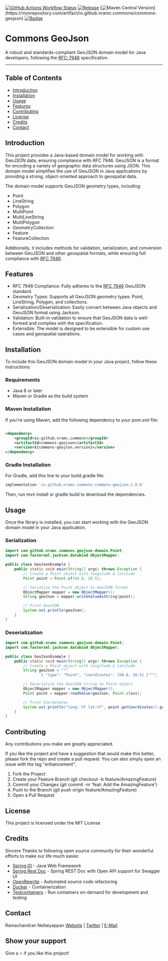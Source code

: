 [![GitHub Actions Workflow Status](https://img.shields.io/github/actions/workflow/status/nramc/commons/ci-build-workflow.yml?branch=main&style=flat&logoColor=ff0)](https://github.com/nramc/commons/actions/workflows/ci-build-workflow.yml)
[![Release](https://img.shields.io/github/release/nramc/commons.svg?style=for-the-badge?logoColor=fff&style=flat)](https://github.com/nramc/commons/releases)
[![Maven Central Version](https://img.shields.io/maven-central/v/io.github.nramc.commons/commons-geojson?style=flat&logo=apachemaven&logoColor=%23C71A36&labelColor=rgba(204%2C%20204%2C%20204%2C%200.8)&color=%2303C75A)](https://mvnrepository.com/artifact/io.github.nramc.commons/commons-geojson)
[![Badge](https://img.shields.io/badge/-LinkedIn-black.svg?style=for-the-badge&logo=linkedin&colorB=159&style=flat)](https://www.linkedin.com/in/ramachandran-nellaiyappan/)

# Commons GeoJson

A robust and standards-compliant GeoJSON domain model for Java developers, following
the [RFC-7946](https://datatracker.ietf.org/doc/html/rfc7946) specification.

<hr />

## Table of Contents

- [Introduction](#introduction)
- [Installation](#installation)
- [Usage](#usage)
- [Features](#features)
- [Contributing](#contributing)
- [License](#license)
- [Credits](#credits)
- [Contact](#contact)

## Introduction

This project provides a Java-based domain model for working with GeoJSON data, ensuring compliance with RFC 7946.
GeoJSON is a format for encoding a variety of geographic data structures using JSON. This domain model simplifies the
use of GeoJSON in Java applications by providing a strong, object-oriented approach to geospatial data.

The domain model supports GeoJSON geometry types, including:

- Point
- LineString
- Polygon
- MultiPoint
- MultiLineString
- MultiPolygon
- GeometryCollection
- Feature
- FeatureCollection

Additionally, it includes methods for validation, serialization, and conversion between GeoJSON and other geospatial
formats, while ensuring full compliance with [RFC 7946](https://datatracker.ietf.org/doc/html/rfc7946).

## Features

- RFC 7946 Compliance: Fully adheres to the [RFC 7946](https://datatracker.ietf.org/doc/html/rfc7946) GeoJSON standard.
- Geometry Types: Supports all GeoJSON geometry types: Point, LineString, Polygon, and collections.
- Serialization/Deserialization: Easily convert between Java objects and GeoJSON format using Jackson.
- Validation: Built-in validation to ensure that GeoJSON data is well-formed and complies with the specification.
- Extensible: The model is designed to be extensible for custom use cases and geospatial operations.

## Installation

To include this GeoJSON domain model in your Java project, follow these instructions:

### Requirements

- Java 8 or later
- Maven or Gradle as the build system

### Maven Installation

If you're using Maven, add the following dependency to your pom.xml file:

```xml

<dependency>
    <groupId>io.github.nramc.commons</groupId>
    <artifactId>commons-geojson</artifactId>
    <version>${commons-geojson.version}</version>
</dependency>

```

### Gradle Installation

For Gradle, add this line to your build.gradle file:

```groovy
implementation 'io.github.nramc.commons:commons-geojson:1.0.0'

```

Then, run mvn install or gradle build to download the dependencies.

## Usage

Once the library is installed, you can start working with the GeoJSON domain model in your Java application.

### Serialization

```java
import com.github.nramc.commons.geojson.domain.Point;
import com.fasterxml.jackson.databind.ObjectMapper;

public class GeoJsonExample {
    public static void main(String[] args) throws Exception {
        // Create a Point object with longitude & latitude
        Point point = Point.of(60.8, 20.5);

        // Serialize the Point object to GeoJSON format
        ObjectMapper mapper = new ObjectMapper();
        String geoJson = mapper.writeValueAsString(point);

        // Print GeoJSON
        System.out.println(geoJson);
    }
}

```

### Deserialization

```java
import com.github.nramc.commons.geojson.domain.Point;
import com.fasterxml.jackson.databind.ObjectMapper;

public class GeoJsonExample {
    public static void main(String[] args) throws Exception {
        // Create a Point object with longitude & latitude
        String geoJson = """
                { "type": "Point", "coordinates": [60.8, 20.5] }""";

        // Deserialize the GeoJSON string to Point object
        ObjectMapper mapper = new ObjectMapper();
        Point point = mapper.readValue(geoJson, Point.class);

        // Print Coordinates
        System.out.println("long: %f lat:%f", point.getCoordinates().getLongitude(), point.getCoordinates().getLatitude());
    }
}

```

## Contributing

Any contributions you make are greatly appreciated.

If you like the project and have a suggestion that would make this better, please fork the repo and create a pull
request. You can also simply open an issue with the tag "enhancement".

1. Fork the Project
2. Create your Feature Branch (git checkout -b feature/AmazingFeature)
3. Commit your Changes (git commit -m 'feat: Add the AmazingFeature')
4. Push to the Branch (git push origin feature/AmazingFeature)
5. Open a Pull Request

## License

This project is licensed under the MIT License

## Credits

Sincere Thanks to following open source community for their wonderful efforts to make our life much easier.

- [Spring IO](https://spring.io/) - Java Web Framework
- [Spring Rest Doc](https://springdoc.org) - Spring REST Doc with Open API support for Swagger UI
- [OpenRewrite](https://docs.openrewrite.org/) - Automated source code refactoring
- [Docker](https://www.docker.com/) - Containerization
- [Testcontainers](https://testcontainers.com/) - Run containers on-demand for development and testing

## Contact

Ramachandran
Nellaiyappan [Website](https://github.com/nramc) | [Twitter](https://twitter.com/ram_n_74) | [E-Mail](mailto:ramachandrannellai@gmail.com)

## Show your support

Give a ⭐️ if you like this project!
